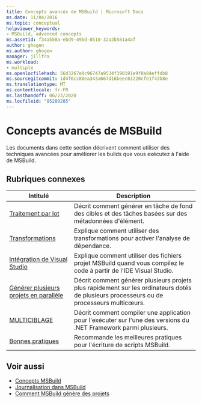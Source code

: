 ```yaml
---
title: Concepts avancés de MSBuild | Microsoft Docs
ms.date: 11/04/2016
ms.topic: conceptual
helpviewer_keywords:
- MSBuild, advanced concepts
ms.assetid: f34a558a-ebd9-49bd-8510-32a2b581a4af
author: ghogen
ms.author: ghogen
manager: jillfra
ms.workload:
- multiple
ms.openlocfilehash: 56d3267e0c96747a9534f390191e9f8a84effdb8
ms.sourcegitcommit: 1d4f6cc80ea343a667d16beec03220cfe1f43b8e
ms.translationtype: MT
ms.contentlocale: fr-FR
ms.lasthandoff: 06/23/2020
ms.locfileid: "85289285"
---
```

# <a name="msbuild-advanced-concepts"></a>Concepts avancés de MSBuild

Les documents dans cette section décrivent comment utiliser des techniques avancées pour améliorer les builds que vous exécutez à l'aide de MSBuild.

## <a name="related-topics"></a>Rubriques connexes

|Intitulé|Description|
|-----------|-----------------|
|[Traitement par lot](../msbuild/msbuild-batching.md)|Décrit comment générer en tâche de fond des cibles et des tâches basées sur des métadonnées d'élément.|
|[Transformations](../msbuild/msbuild-transforms.md)|Explique comment utiliser des transformations pour activer l'analyse de dépendance.|
|[Intégration de Visual Studio](../msbuild/visual-studio-integration-msbuild.md)|Explique comment utiliser des fichiers projet MSBuild quand vous compilez le code à partir de l'IDE Visual Studio.|
|[Générer plusieurs projets en parallèle](../msbuild/building-multiple-projects-in-parallel-with-msbuild.md)|Décrit comment générer plusieurs projets plus rapidement sur les ordinateurs dotés de plusieurs processeurs ou de processeurs multicœurs.|
|[MULTICIBLAGE](../msbuild/msbuild-multitargeting-overview.md)|Décrit comment compiler une application pour l'exécuter sur l'une des versions du .NET Framework parmi plusieurs.|
|[Bonnes pratiques](../msbuild/msbuild-best-practices.md)|Recommande les meilleures pratiques pour l'écriture de scripts MSBuild.|

## <a name="see-also"></a>Voir aussi

- [Concepts MSBuild](../msbuild/msbuild-concepts.md)
- [Journalisation dans MSBuild](../msbuild/logging-in-msbuild.md)
- [Comment MSBuild génère des projets](build-process-overview.md)